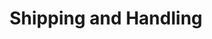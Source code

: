 ---
layout: page
title: Shipping and Handling
product: avaTax
doctype: dev_guide
nav: apis
disqus: 1
---
